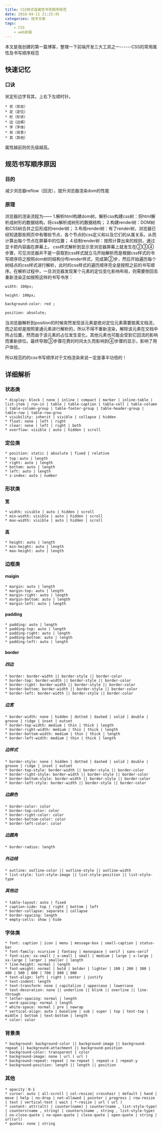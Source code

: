 ```yaml
---
title: CSS样式各属性书写顺序规范
date: 2018-04-11 21:25:45
categories: 技术文章
tags:
    - CSS
    - web前端
---
```


本文是我创建的第一篇博客，整理一下前端开发三大工具之一------CSS的常用属性及书写顺序规范

## 快速记忆
### 口诀
状定形边字背其，上右下左顺时针。
<!-- more -->
    * 状（状态）
    * 定（定位）
    * 形（形状）
    * 边（边框）
    * 字（字体）
    * 背（背景)
    * 其（其他）

属性越前则优先级越高。

## 规范书写顺序原因
### 目的
减少浏览器reflow（回流），提升浏览器渲染dom的性能

### 原理
浏览器的渲染流程为——
1.解析html构建dom树，解析css构建css树：将html解析成树形的数据结构，将css解析成树形的数据结构；
2.构建render树：DOM树和CSS树合并之后形成的render树；
3.布局render树：有了render树，浏览器已经知道那些网页中有哪些节点，各个节点的css定义和以及它们的从属关系，从而计算出每个节点在屏幕中的位置；
4.绘制render树：按照计算出来的规则，通过显卡把内容画在屏幕上。
css样式解析到显示至浏览器屏幕上就发生在②③④步骤，可见浏览器并不是一获取到css样式就立马开始解析而是根据css样式的书写顺序将之按照dom树的结构分布render样式，完成第②步，然后开始遍历每个树结点的css样式进行解析，此时的css样式的遍历顺序完全是按照之前的书写顺序。在解析过程中，一旦浏览器发现某个元素的定位变化影响布局，则需要倒回去重新渲染正如按照这样的书写书序：
``` css
width: 100px;

height: 100px;

background-color: red ;

position: absolute;
```
当浏览器解析到position的时候突然发现该元素是绝对定位元素需要脱离文档流，而之前却是按照普通元素进行解析的，所以不得不重新渲染，解除该元素在文档中所占位置，然而由于该元素的占位发生变化，其他元素也可能会受到它回流的影响而重新排位。最终导致③步骤花费的时间太久而影响到④步骤的显示，影响了用户体验。

所以规范的的css书写顺序对于文档渲染来说一定是事半功倍的！

## 详细解析
### 状态类
    * display: block | none | inline | compact | marker | inline-table | list-item | run-in | table | table-caption | table-cell | table-column | table-column-group | table-footer-group | table-header-group | table-row | table-row-grou 
    * visibility: inherit | visible | collapse | hidden  
    * float: none | left | right  
    * clear: none | left | right | both 
    * overflow: visible | auto | hidden | scroll 

### 定位类
    * position: static | absolute | fixed | relative  
    * top：auto | length  
    * right: auto | length  
    * bottom: auto | length 
    * left: auto | length  
    * z-index: auto | number 

### 形状类
#### 宽
    * width: visible | auto | hidden | scroll 
    * min-width: visible | auto | hidden | scroll 
    * max-width: visible | auto | hidden | scroll 
#### 高
    * height: auto | length 
    * min-height: auto | length 
    * max-height: auto | length 

### 边框类
#### maigin
    * margin: auto | length 
    * margin-top: auto | length 
    * margin-right: auto | length 
    * margin-bottom: auto | length 
    * margin-left: auto | length 
#### padding
    * padding: auto | length 
    * padding-top: auto | length 
    * padding-right: auto | length 
    * padding-bottom: auto | length 
    * padding-left: auto | length 
#### border
##### 四边
    * border: border-width || border-style || border-color 
    * border-top: border-width || border-style || border-color 
    * border-right: border-width || border-style || border-color 
    * border-bottom: border-width || border-style || border-color 
    * border-left: border-width || border-style || border-color 
##### 边宽
    * border-width: none | hidden | dotted | dashed | solid | double | groove | ridge | inset | outset 
    * border-top-width: medium | thin | thick | length 
    * border-right-width: medium | thin | thick | length 
    * border-bottom-width: medium | thin | thick | length 
    * border-left-width: medium | thin | thick | length 
##### 边样式
    * border-style: none | hidden | dotted | dashed | solid | double | groove | ridge | inset | outset 
    * border-top-style: border-width || border-style || border-color 
    * border-right-style: border-width || border-style || border-color 
    * border-bottom-style: border-width || border-style || border-color 
    * border-left-style: border-width || border-style || border-color 
##### 边颜色
    * border-color: color 
    * border-top-color: color 
    * border-right-color: color 
    * border-bottom-color: color 
    * border-left-color: color 
##### 边圆角
    * border-radius: length 
##### 外边线
    * outline: outline-color || outline-style || outline-width 
    * list-style: list-style-image || list-style-position || list-style-type 
##### 其他边
    * table-layout: auto | fixed 
    * caption-side: top | right | bottom | left 
    * border-collapse: separate | collapse 
    * border-spacing: length 
    * empty-cells: show | hide 

### 字体类
    * font: caption | icon | menu | message-box | small-caption | status-bar 
    * font-family: ncursive | fantasy | monospace | serif | sans-serif 
    * font-size: xx-small | x-small | small | medium | large | x-large | xx-large | larger | smaller | length 
    * line-height: normal | length 
    * font-weight: normal | bold | bolder | lighter | 100 | 200 | 300 | 400 | 500 | 600 | 700 | 800 | 900  
    * text-align: left | right | center | justify 
    * text-indent: length 
    * text-transform: none | capitalize | uppercase | lowercase 
    * text-decoration: none || underline || blink || overline || line-through 
    * letter-spacing: normal | length 
    * word-spacing: normal | length 
    * white-space: normal | pre | nowrap 
    * vertical-align: auto | baseline | sub | super | top | text-top | middle | bottom | text-bottom | length 
    * color: color 

### 背景类
    * background: background-color || background-image || background-repeat || background-attachment || background-position
    * background-color: transparent | color 
    * background-image: none | url ( url ) 
    * background-repeat: repeat | no-repeat | repeat-x | repeat-y
    * background-position: length || length || position 

 
### 其他
    * opacity：0-1
    * cursor: auto | all-scroll | col-resize| crosshair | default | hand | move | help | no-drop | not-allowed | pointer | progress | row-resize | text | vertical-text | wait | *-resize | url ( url ) 
    * content: attr(alt) | counter(name) | counter(name , list-style-type) | counters(name , string) | counters(name , string , list-style-type) | no-close-quote | no-open-quote | close-quote | open-quote | string | url(url)
    * quotes: none | string 
